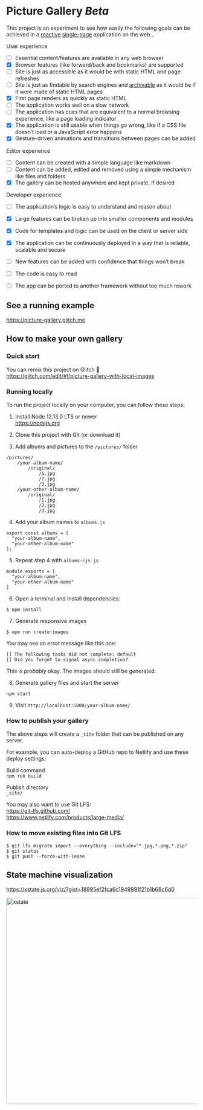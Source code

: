 
# Picture Gallery _Beta_

This project is an experiment to see how easily the following goals can be achieved in a [reactive](https://en.wikipedia.org/wiki/Reactive_programming) [single-page](https://en.wikipedia.org/wiki/Single-page_application) application on the web…

User experience
- [ ] Essential content/features are available in any web browser
- [x] Browser features (like forward/back and bookmarks) are supported
- [ ] Site is just as accessible as it would be with static HTML and page refreshes
- [ ] Site is just as findable by search engines and [archivable](https://archive.org/) as it would be if it were made of static HTML pages
- [x] First page renders as quickly as static HTML
- [ ] The application works well on a slow network
- [ ] The application has cues that are equivalent to a normal browsing experience, like a page loading indicator
- [x] The application is still usable when things go wrong, like if a CSS file doesn’t load or a JavaScript error happens
- [x] Gesture-driven animations and transitions between pages can be added

Editor experience
- [ ] Content can be created with a simple language like markdown
- [ ] Content can be added, edited and removed using a simple mechanism like files and folders
- [x] The gallery can be hosted anywhere and kept private, if desired

Developer experience
- [ ] The application’s logic is easy to understand and reason about
- [x] Large features can be broken up into smaller components and modules
- [x] Code for templates and logic can be used on the client or server side
- [x] The application can be continuously deployed in a way that is reliable, scalable and secure
- [ ] New features can be added with confidence that things won’t break
- [ ] The code is easy to read
- [ ] The app can be ported to another framework without too much rework


## See a running example

https://picture-gallery.glitch.me


## How to make your own gallery

### Quick start

You can remix this project on Glitch 🎏  
https://glitch.com/edit/#!/picture-gallery-with-local-images

### Running locally

To run the project locally on your computer, you can follow these steps:

1. Install Node 12.13.0 LTS or newer  
https://nodejs.org

2. Clone this project with Git (or download it)

3. Add albums and pictures to the `/pictures/` folder

```
/pictures/
    /your-album-name/
        /original/
            /1.jpg
            /2.jpg
            /3.jpg
    /your-other-album-name/
        /original/
            /1.jpg
            /2.jpg
            /3.jpg
```

4. Add your album names to `albums.js`

```
export const albums = [
  "your-album-name",
  "your-other-album-name"
];
```

5. Repeat step 4 with `albums-cjs.js`

```
module.exports = [
  "your-album-name",
  "your-other-album-name"
]
```

6. Open a terminal and install dependencies:

```
$ npm install
```

7. Generate responsive images

```
$ npm run create:images
```

You may see an error message like this one:

```
[] The following tasks did not complete: default
[] Did you forget to signal async completion?
```

This is _probably_ okay. The images should still be generated.

8. Generate gallery files and start the server

```
npm start
```

9. Visit `http://localhost:5000/your-album-name/`


### How to publish your gallery

The above steps will create a `_site` folder that can be published on any server.

For example, you can auto-deploy a GitHub repo to Netlify and use these deploy settings:

Build command  
`npm run build`

Publish directory  
`_site/`

You may also want to use Git LFS:  
https://git-lfs.github.com/  
https://www.netlify.com/products/large-media/


### How to move existing files into Git LFS

```
$ git lfs migrate import --everything --include="*.jpg,*.png,*.zip"
$ git status
$ git push --force-with-lease
```

## State machine visualization

https://xstate.js.org/viz/?gist=18995ef2fca6c1949991f21b1b68c6d0

<a href="https://xstate.js.org/viz/?gist=18995ef2fca6c1949991f21b1b68c6d0" rel="nofollow"><img width="544" alt="xstate" src="https://user-images.githubusercontent.com/926616/68066254-8bd83b80-fcf2-11e9-8c77-6427061b98a9.png">
</a>

